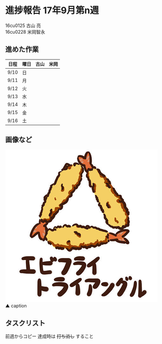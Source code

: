 # 進捗報告 17年9月第n週
<p class="center">16cu0125 古山 亮<br>
16cu0228 米岡智永</p>

## 進めた作業

  日程 | 曜日 | 古山 | 米岡 
--- | --- | --- | ---
9/10 | 日 |  | 
9/11 | 月 |  | 
9/12 | 火 |  | 
9/13 | 水 |  | 
9/14 | 木 |  | 
9/15 | 金 |  | 
9/16 | 土 |  | 

## 画像など
![](img/0.jpg)<br>
▲ caption

## タスクリスト
前週からコピー
達成時は ~~打ち消し~~ すること